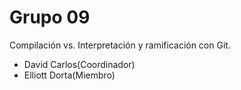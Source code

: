 # Grupo 09

Compilación vs. Interpretación y ramificación con Git.

* David Carlos(Coordinador)
* Elliott Dorta(Miembro)

